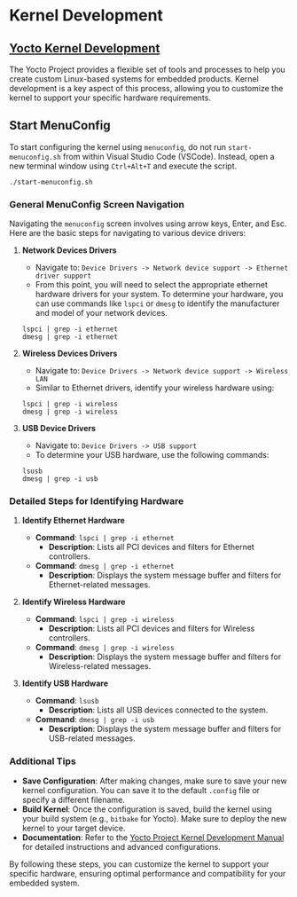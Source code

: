 # Kernel Development

## [Yocto Kernel Development](https://docs.yoctoproject.org/kernel-dev/index.html)

The Yocto Project provides a flexible set of tools and processes to help you create custom Linux-based systems for embedded products. Kernel development is a key aspect of this process, allowing you to customize the kernel to support your specific hardware requirements.

## Start MenuConfig

To start configuring the kernel using `menuconfig`, do not run `start-menuconfig.sh` from within Visual Studio Code (VSCode). Instead, open a new terminal window using `Ctrl+Alt+T` and execute the script.

```shell
./start-menuconfig.sh
```

### General MenuConfig Screen Navigation

Navigating the `menuconfig` screen involves using arrow keys, Enter, and Esc. Here are the basic steps for navigating to various device drivers:

1. **Network Devices Drivers**
   - Navigate to: `Device Drivers -> Network device support -> Ethernet driver support`
   - From this point, you will need to select the appropriate ethernet hardware drivers for your system. To determine your hardware, you can use commands like `lspci` or `dmesg` to identify the manufacturer and model of your network devices.

   ```shell
   lspci | grep -i ethernet
   dmesg | grep -i ethernet
   ```

2. **Wireless Devices Drivers**
   - Navigate to: `Device Drivers -> Network device support -> Wireless LAN`
   - Similar to Ethernet drivers, identify your wireless hardware using:

   ```shell
   lspci | grep -i wireless
   dmesg | grep -i wireless
   ```

3. **USB Device Drivers**
   - Navigate to: `Device Drivers -> USB support`
   - To determine your USB hardware, use the following commands:

   ```shell
   lsusb
   dmesg | grep -i usb
   ```

### Detailed Steps for Identifying Hardware

1. **Identify Ethernet Hardware**
   - **Command**: `lspci | grep -i ethernet`
     - **Description**: Lists all PCI devices and filters for Ethernet controllers.
   - **Command**: `dmesg | grep -i ethernet`
     - **Description**: Displays the system message buffer and filters for Ethernet-related messages.

2. **Identify Wireless Hardware**
   - **Command**: `lspci | grep -i wireless`
     - **Description**: Lists all PCI devices and filters for Wireless controllers.
   - **Command**: `dmesg | grep -i wireless`
     - **Description**: Displays the system message buffer and filters for Wireless-related messages.

3. **Identify USB Hardware**
   - **Command**: `lsusb`
     - **Description**: Lists all USB devices connected to the system.
   - **Command**: `dmesg | grep -i usb`
     - **Description**: Displays the system message buffer and filters for USB-related messages.

### Additional Tips

- **Save Configuration**: After making changes, make sure to save your new kernel configuration. You can save it to the default `.config` file or specify a different filename.
- **Build Kernel**: Once the configuration is saved, build the kernel using your build system (e.g., `bitbake` for Yocto). Make sure to deploy the new kernel to your target device.
- **Documentation**: Refer to the [Yocto Project Kernel Development Manual](https://docs.yoctoproject.org/kernel-dev/index.html) for detailed instructions and advanced configurations.

By following these steps, you can customize the kernel to support your specific hardware, ensuring optimal performance and compatibility for your embedded system.